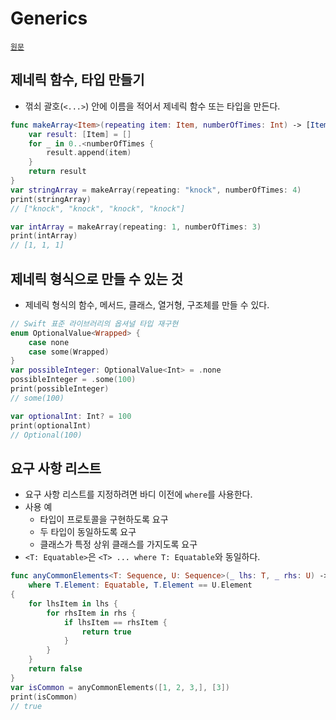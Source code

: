 # Generics

[`원문`](https://docs.swift.org/swift-book/GuidedTour/GuidedTour.html#ID624)

## 제네릭 함수, 타입 만들기

- 꺾쇠 괄호(`<...>`) 안에 이름을 적어서 제네릭 함수 또는 타입을 만든다.

~~~swift
func makeArray<Item>(repeating item: Item, numberOfTimes: Int) -> [Item] {
    var result: [Item] = []
    for _ in 0..<numberOfTimes {
        result.append(item)
    }
    return result
}
var stringArray = makeArray(repeating: "knock", numberOfTimes: 4)
print(stringArray)
// ["knock", "knock", "knock", "knock"]

var intArray = makeArray(repeating: 1, numberOfTimes: 3)
print(intArray)
// [1, 1, 1]
~~~

## 제네릭 형식으로 만들 수 있는 것

- 제네릭 형식의 함수, 메서드, 클래스, 열거형, 구조체를 만들 수 있다.

~~~swift
// Swift 표준 라이브러리의 옵셔널 타입 재구현
enum OptionalValue<Wrapped> {
    case none
    case some(Wrapped)
}
var possibleInteger: OptionalValue<Int> = .none
possibleInteger = .some(100)
print(possibleInteger)
// some(100)

var optionalInt: Int? = 100
print(optionalInt)
// Optional(100)
~~~

## 요구 사항 리스트

- 요구 사항 리스트를 지정하려면 바디 이전에 `where`를 사용한다.
- 사용 예
    - 타입이 프로토콜을 구현하도록 요구
    - 두 타입이 동일하도록 요구
    - 클래스가 특정 상위 클래스를 가지도록 요구
- `<T: Equatable>`은 `<T> ... where T: Equatable`와 동일하다.

~~~swift
func anyCommonElements<T: Sequence, U: Sequence>(_ lhs: T, _ rhs: U) -> Bool
    where T.Element: Equatable, T.Element == U.Element
{
    for lhsItem in lhs {
        for rhsItem in rhs {
            if lhsItem == rhsItem {
                return true
            }
        }
    }
    return false
}
var isCommon = anyCommonElements([1, 2, 3,], [3])
print(isCommon)
// true
~~~
